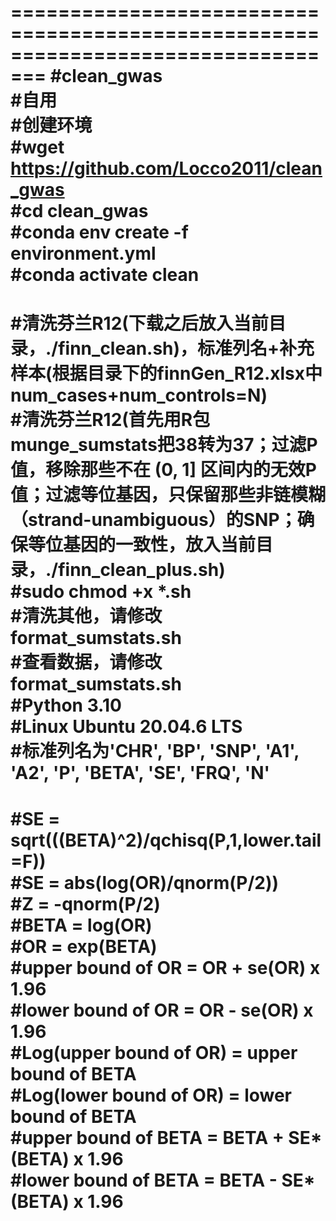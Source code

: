 =================================================================================
#clean_gwas \
#自用 \
#创建环境 \
#wget https://github.com/Locco2011/clean_gwas \
#cd clean_gwas \
#conda env create -f environment.yml \
#conda activate clean 
==================================================================================
#清洗芬兰R12(下载之后放入当前目录，./finn_clean.sh)，标准列名+补充样本(根据目录下的finnGen_R12.xlsx中num_cases+num_controls=N) \
#清洗芬兰R12(首先用R包munge_sumstats把38转为37；过滤P值，移除那些不在 (0, 1] 区间内的无效P值；过滤等位基因，只保留那些非链模糊（strand-unambiguous）的SNP；确保等位基因的一致性，放入当前目录，./finn_clean_plus.sh) \
#sudo chmod +x *.sh \
#清洗其他，请修改format_sumstats.sh \
#查看数据，请修改format_sumstats.sh \
#Python 3.10 \
#Linux Ubuntu 20.04.6 LTS \
#标准列名为'CHR', 'BP', 'SNP', 'A1', 'A2', 'P', 'BETA', 'SE', 'FRQ', 'N' 
===================================================================================
#SE = sqrt(((BETA)^2)/qchisq(P,1,lower.tail=F)) \
#SE = abs(log(OR)/qnorm(P/2)) \
#Z = -qnorm(P/2) \
#BETA = log(OR) \
#OR = exp(BETA) \
#upper bound of OR = OR + se(OR) x 1.96 \
#lower bound of OR = OR - se(OR) x 1.96 \
#Log(upper bound of OR) = upper bound of BETA \
#Log(lower bound of OR) = lower bound of BETA \
#upper bound of BETA = BETA + SE*(BETA) x 1.96 \
#lower bound of BETA = BETA - SE*(BETA) x 1.96 
====================================================================================
